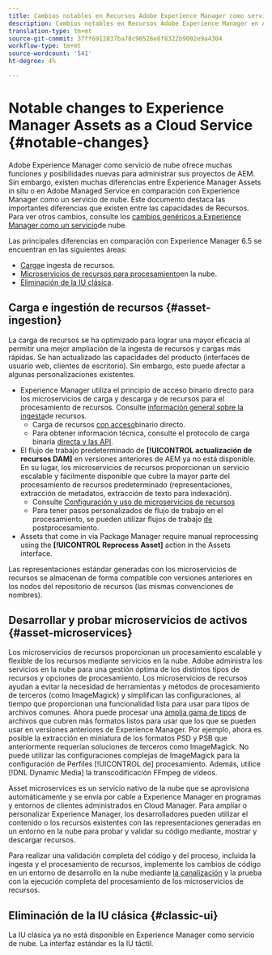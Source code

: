 ```yaml
---
title: Cambios notables en Recursos Adobe Experience Manager como servicio de nube
description: Cambios notables en Recursos Adobe Experience Manager en AEM Cloud Service en comparación con Adobe Experience Manager 6.5.
translation-type: tm+mt
source-git-commit: 37ff6912837ba78c90526e8f8322b9002e9a4304
workflow-type: tm+mt
source-wordcount: '541'
ht-degree: 4%

---
```



# Notable changes to Experience Manager Assets as a Cloud Service {#notable-changes}

Adobe Experience Manager como servicio de nube ofrece muchas funciones y posibilidades nuevas para administrar sus proyectos de AEM. Sin embargo, existen muchas diferencias entre Experience Manager Assets in situ o en Adobe Managed Service en comparación con Experience Manager como un servicio de nube. Este documento destaca las importantes diferencias que existen entre las capacidades de Recursos. Para ver otros cambios, consulte los [cambios genéricos a Experience Manager como un servicio](/help/release-notes/aem-cloud-changes.md)de nube.

Las principales diferencias en comparación con Experience Manager 6.5 se encuentran en las siguientes áreas:

* [Carga](#asset-ingestion)e ingesta de recursos.
* [Microservicios de recursos para procesamiento](#asset-microservices)en la nube.
* [Eliminación de la IU clásica](#classic-ui).

## Carga e ingestión de recursos {#asset-ingestion}

La carga de recursos se ha optimizado para lograr una mayor eficacia al permitir una mejor ampliación de la ingesta de recursos y cargas más rápidas. Se han actualizado las capacidades del producto (interfaces de usuario web, clientes de escritorio). Sin embargo, esto puede afectar a algunas personalizaciones existentes.

* Experience Manager utiliza el principio de acceso binario directo para los microservicios de carga y descarga y de recursos para el procesamiento de recursos. Consulte [información general sobre la ingesta](/help/assets/asset-microservices-overview.md)de recursos.
   * Carga de recursos [con acceso](/help/assets/asset-microservices-overview.md#asset-upload-with-direct-binary-access)binario directo.
   * Para obtener información técnica, consulte el protocolo de carga binaria [directa y las API](/help/assets/developer-reference-material-apis.md#overview-binary-upload).
* El flujo de trabajo predeterminado de **[!UICONTROL actualización de recursos DAM]** en versiones anteriores de AEM ya no está disponible. En su lugar, los microservicios de recursos proporcionan un servicio escalable y fácilmente disponible que cubre la mayor parte del procesamiento de recursos predeterminado (representaciones, extracción de metadatos, extracción de texto para indexación).
   * Consulte [Configuración y uso de microservicios de recursos](/help/assets/asset-microservices-configure-and-use.md)
   * Para tener pasos personalizados de flujo de trabajo en el procesamiento, se pueden utilizar flujos de trabajo [de](/help/assets/asset-microservices-configure-and-use.md#post-processing-workflows) postprocesamiento.
* Assets that come in via Package Manager require manual reprocessing using the **[!UICONTROL Reprocess Asset]** action in the Assets interface.

Las representaciones estándar generadas con los microservicios de recursos se almacenan de forma compatible con versiones anteriores en los nodos del repositorio de recursos (las mismas convenciones de nombres).

## Desarrollar y probar microservicios de activos {#asset-microservices}

Los microservicios de recursos proporcionan un procesamiento escalable y flexible de los recursos mediante servicios en la nube. Adobe administra los servicios en la nube para una gestión óptima de los distintos tipos de recursos y opciones de procesamiento. Los microservicios de recursos ayudan a evitar la necesidad de herramientas y métodos de procesamiento de terceros (como ImageMagick) y simplifican las configuraciones, al tiempo que proporcionan una funcionalidad lista para usar para tipos de archivos comunes. Ahora puede procesar una [amplia gama de tipos](/help/assets/file-format-support.md) de archivos que cubren más formatos listos para usar que los que se pueden usar en versiones anteriores de Experience Manager. Por ejemplo, ahora es posible la extracción en miniatura de los formatos PSD y PSB que anteriormente requerían soluciones de terceros como ImageMagick. No puede utilizar las configuraciones complejas de ImageMagick para la configuración de Perfiles [!UICONTROL de] procesamiento. Además, utilice [!DNL Dynamic Media] la transcodificación FFmpeg de vídeos.

Asset microservices es un servicio nativo de la nube que se aprovisiona automáticamente y se envía por cable a Experience Manager en programas y entornos de clientes administrados en Cloud Manager. Para ampliar o personalizar Experience Manager, los desarrolladores pueden utilizar el contenido o los recursos existentes con las representaciones generadas en un entorno en la nube para probar y validar su código mediante, mostrar y descargar recursos.

Para realizar una validación completa del código y del proceso, incluida la ingesta y el procesamiento de recursos, implemente los cambios de código en un entorno de desarrollo en la nube mediante [la canalización](/help/implementing/cloud-manager/configure-pipeline.md) y la prueba con la ejecución completa del procesamiento de los microservicios de recursos.

## Eliminación de la IU clásica {#classic-ui}

La IU clásica ya no está disponible en Experience Manager como servicio de nube. La interfaz estándar es la IU táctil.
